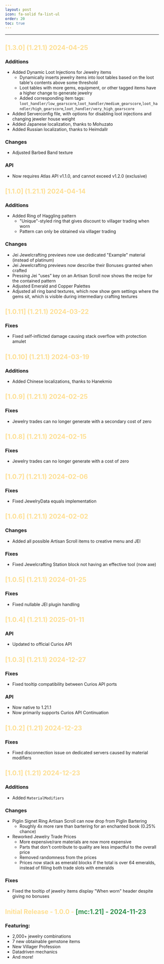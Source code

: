 ```yaml
---
layout: post
icon: fa-solid fa-list-ul
order: 20
toc: true
---
```


<style>
.yellow {
color:rgba(255, 194, 41, 0.5);
}

.yellow2 {
color:rgba(223, 187, 0, 0.91)
}

.yellow3 {
color:rgba(0, 120, 36, 0.81)
}
</style>

<hr>

## <span class="yellow"> [1.3.0] (1.21.1) 2024-04-25</span>
### Additions
- Added Dynamic Loot Injections for Jewelry items
  - Dynamically inserts jewelry items into loot tables based on the loot table's contents above some threshold
  - Loot tables with more gems, equipment, or other tagged items have a higher change to generate jewelry
  - Added corresponding item tags: `loot_handler/low_gearscore`,`loot_handler/medium_gearscore`,`loot_handler/high_gearscore`,`loot_handler/very_high_gearscore`
- Added Serverconfig file, with options for disabling loot injections and changing jeweler house weight
- Added Japanese localization, thanks to Mohuzato
- Added Russian localization, thanks to Heimdallr

### Changes
- Adjusted Barbed Band texture

### API
- Now requires Atlas API v1.1.0, and cannot exceed v1.2.0 (exclusive)

## <span class="yellow"> [1.1.0] (1.21.1) 2024-04-14</span>
### Additions
- Added Ring of Haggling pattern
  - "Unique"-styled ring that gives discount to villager trading when worn
  - Pattern can only be obtained via villager trading

### Changes
- Jei Jewelcrafting previews now use dedicated "Example" material (instead of platinum)
- Jei Jewelcrafting previews now describe their Bonuses granted when crafted
- Pressing Jei "uses" key on an Artisan Scroll now shows the recipe for the contained pattern
- Adjusted Emerald and Copper Palettes
- Adjusted all ring band textures, which now show gem settings where the gems sit, which is visible during intermediary crafting textures

## <span class="yellow"> [1.0.11] (1.21.1) 2024-03-22</span>
### Fixes
- Fixed self-inflicted damage causing stack overflow with protection amulet

## <span class="yellow"> [1.0.10] (1.21.1) 2024-03-19</span>
### Additions
- Added Chinese localizations, thanks to Hanekmio

## <span class="yellow"> [1.0.9] (1.21.1) 2024-02-25</span>
### Fixes
- Jewelry trades can no longer generate with a secondary cost of zero

## <span class="yellow"> [1.0.8] (1.21.1) 2024-02-15</span>
### Fixes
- Jewelry trades can no longer generate with a cost of zero

## <span class="yellow"> [1.0.7] (1.21.1) 2024-02-06</span>
### Fixes
- Fixed JewelryData equals implementation

## <span class="yellow"> [1.0.6] (1.21.1) 2024-02-02</span>
### Changes
- Added all possible Artisan Scroll items to creative menu and JEI

### Fixes
- Fixed Jewelcrafting Station block not having an effective tool (now axe)

## <span class="yellow"> [1.0.5] (1.21.1) 2024-01-25</span>
### Fixes
- Fixed nullable JEI plugin handling

## <span class="yellow"> [1.0.4] (1.21.1) 2025-01-11</span>
### API
- Updated to official Curios API

## <span class="yellow"> [1.0.3] (1.21.1) 2024-12-27</span>
### Fixes
- Fixed tooltip compatibility between Curios API ports

### API
- Now native to 1.21.1
- Now primarily supports Curios API Continuation

## <span class="yellow"> [1.0.2] (1.21) 2024-12-23</span>
### Fixes
- Fixed disconnection issue on dedicated servers caused by material modifiers

## <span class="yellow"> [1.0.1] (1.21) 2024-12-23</span>
### Additions
- Added `MaterialModifiers`

### Changes
- Piglin Signet Ring Artisan Scroll can now drop from Piglin Bartering
  - Roughly 4x more rare than bartering for an enchanted book (0.25% chance)
- Reworked Jewelry Trade Prices
  - More expensive/rare materials are now more expensive
  - Parts that don't contribute to quality are less impactful to the overall price
  - Removed randomness from the prices
  - Prices now stack as emerald blocks if the total is over 64 emeralds, instead of filling both trade slots with emeralds

### Fixes
- Fixed the tooltip of jewelry items display "When worn" header despite giving no bonuses 

## <span class="yellow"> Initial Release - 1.0.0 - </span> <span class="yellow3"> [mc:1.21] - 2024-11-23</span>

### Featuring:
- 2,000+ jewelry combinations
- 7 new obtainable gemstone items
- New Villager Profession
- Datadriven mechanics
- And more!


